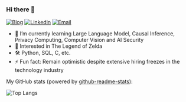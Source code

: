 ### Hi there 👋

[![Blog](https://img.shields.io/badge/Blog-F0773A?style=flat-square&logo=firefox-browser&logoColor=white)](https://seventianyu.github.io)
[![Linkedin](https://img.shields.io/badge/-LinkedIn-1568BF?style=flat-square&logo=Linkedin&logoColor=white)](https://www.linkedin.com/in/yu-tian-425a15197)
[![Email](https://img.shields.io/badge/-Email-E8453C?style=flat-square&logo=tencentqq&logoColor=white)](mailto:tianyu_seven@qq.com)

- 🌱 I’m currently learning Large Language Model, Causal Inference, Privacy Computing, Computer Vision and AI Security
- 👾 Interested in The Legend of Zelda
- 🛠️ Python, SQL, C, etc.
- ⚡ Fun fact: Remain optimistic despite extensive hiring freezes in the technology industry

My GitHub stats (powered by [github-readme-stats](https://github.com/anuraghazra/github-readme-stats)):

![Top Langs](https://github-readme-stats.vercel.app/api/top-langs/?username=SevenTianyu&layout=compact&theme=onedark)

<!-- ![Anurag's GitHub stats](https://github-readme-stats.vercel.app/api?username=SevenTianyu&show_icons=true&theme=onedark) -->
